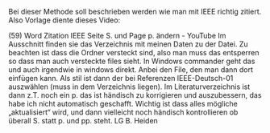 Bei dieser Methode soll beschrieben werden wie man mit IEEE richtig zitiert. Also Vorlage diente dieses Video:

(59) Word Zitation IEEE Seite S. und Page p. ändern - YouTube
Im Ausschnitt finden sie das Verzeichnis mit meinen Daten zu der Datei. Zu beachten ist dass die Ordner versteckt sind, also man muss das entsperren so dass man auch versteckte files sieht. In Windows commander geht das und auch irgendwie in windows direkt.  Anbei den File, den man dann dort einfügen kann. Als stil ist dann der bei Referenzen IEEE-Deutsch-01 auszwählen (muss in dem Verzeichnis liegen). 
Im Literaturverzeichnis ist dann z.T. noch ein p. das ist händisch zu korrigieren und auszubessern, das habe ich nicht automatisch geschafft. 
Wichtig ist dass alles mögliche „aktualisiert“ wird, und dann vielleicht noch händisch kontrollieren ob überall S. statt p. und pp. steht.
LG B. Heiden

